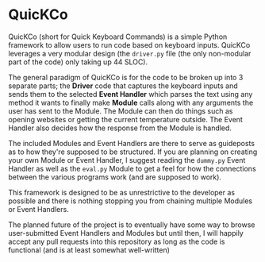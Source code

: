 # QuicKCo

QuicKCo (short for Quick Keyboard Commands) is a simple Python framework to allow users to run code based on keyboard inputs. 
QuicKCo leverages a very modular design (the ``driver.py`` file (the only non-modular part of the code) only taking up 44 SLOC). 

The general paradigm of QuicKCo is for the code to be broken up into 3 separate parts; the **Driver** code that captures the
keyboard inputs and sends them to the selected **Event Handler** which parses the text using any method it wants to 
finally make **Module** calls along with any arguments the user has sent to the Module. The Module can then do things
such as opening websites or getting the current temperature outside. The Event Handler also decides how the response
from the Module is handled.

The included Modules and Event Handlers are there to serve as guideposts as to how they're supposed to be structured.
If you are planning on creating your own Module or Event Handler, I suggest reading the ``dummy.py`` Event Handler as well
as the ``eval.py`` Module to get a feel for how the connections between the various programs work (and are supposed to work).

This framework is designed to be as unrestrictive to the developer as possible and there is nothing stopping you from chaining
multiple Modules or Event Handlers.

The planned future of the project is to eventually have some way to browse user-submitted Event Handlers and Modules 
but until then, I will happily accept any pull requests into this repository as long as the code is functional (and 
is at least somewhat well-written)
